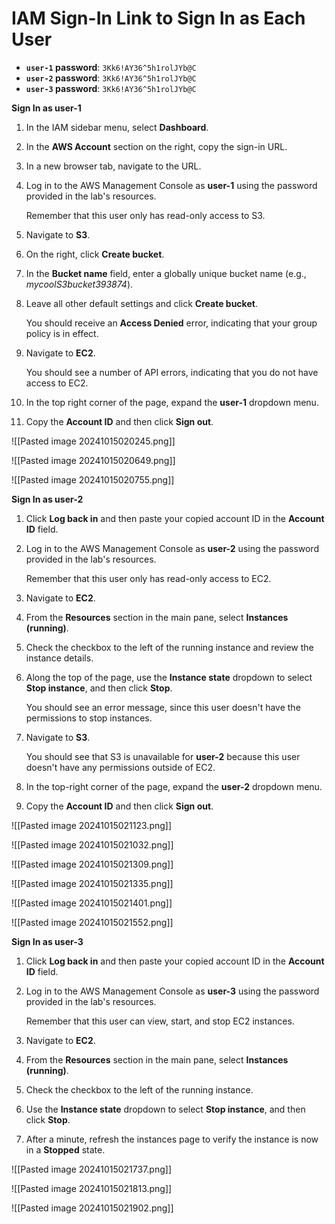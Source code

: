 # IAM Sign-In Link to Sign In as Each User

* **`user-1` password**: `3Kk6!AY36^5h1rolJYb@C`
* **`user-2` password**: `3Kk6!AY36^5h1rolJYb@C`
* **`user-3` password**: `3Kk6!AY36^5h1rolJYb@C`

**Sign In as user-1**

1. In the IAM sidebar menu, select **Dashboard**.
2. In the **AWS Account** section on the right, copy the sign-in URL.
3. In a new browser tab, navigate to the URL.
4.  Log in to the AWS Management Console as **user-1** using the password provided in the lab's resources.

    Remember that this user only has read-only access to S3.
5. Navigate to **S3**.
6. On the right, click **Create bucket**.
7. In the **Bucket name** field, enter a globally unique bucket name (e.g., _mycoolS3bucket393874_).
8.  Leave all other default settings and click **Create bucket**.

    You should receive an **Access Denied** error, indicating that your group policy is in effect.
9.  Navigate to **EC2**.

    You should see a number of API errors, indicating that you do not have access to EC2.
10. In the top right corner of the page, expand the **user-1** dropdown menu.
11. Copy the **Account ID** and then click **Sign out**.

!\[\[Pasted image 20241015020245.png]]

!\[\[Pasted image 20241015020649.png]]

!\[\[Pasted image 20241015020755.png]]

**Sign In as user-2**

1. Click **Log back in** and then paste your copied account ID in the **Account ID** field.
2.  Log in to the AWS Management Console as **user-2** using the password provided in the lab's resources.

    Remember that this user only has read-only access to EC2.
3. Navigate to **EC2**.
4. From the **Resources** section in the main pane, select **Instances (running)**.
5. Check the checkbox to the left of the running instance and review the instance details.
6.  Along the top of the page, use the **Instance state** dropdown to select **Stop instance**, and then click **Stop**.

    You should see an error message, since this user doesn't have the permissions to stop instances.
7.  Navigate to **S3**.

    You should see that S3 is unavailable for **user-2** because this user doesn't have any permissions outside of EC2.
8. In the top-right corner of the page, expand the **user-2** dropdown menu.
9. Copy the **Account ID** and then click **Sign out**.

!\[\[Pasted image 20241015021123.png]]

!\[\[Pasted image 20241015021032.png]]

!\[\[Pasted image 20241015021309.png]]

!\[\[Pasted image 20241015021335.png]]

!\[\[Pasted image 20241015021401.png]]

!\[\[Pasted image 20241015021552.png]]

**Sign In as user-3**

1. Click **Log back in** and then paste your copied account ID in the **Account ID** field.
2.  Log in to the AWS Management Console as **user-3** using the password provided in the lab's resources.

    Remember that this user can view, start, and stop EC2 instances.
3. Navigate to **EC2**.
4. From the **Resources** section in the main pane, select **Instances (running)**.
5. Check the checkbox to the left of the running instance.
6. Use the **Instance state** dropdown to select **Stop instance**, and then click **Stop**.
7. After a minute, refresh the instances page to verify the instance is now in a **Stopped** state.

!\[\[Pasted image 20241015021737.png]]

!\[\[Pasted image 20241015021813.png]]

!\[\[Pasted image 20241015021902.png]]
